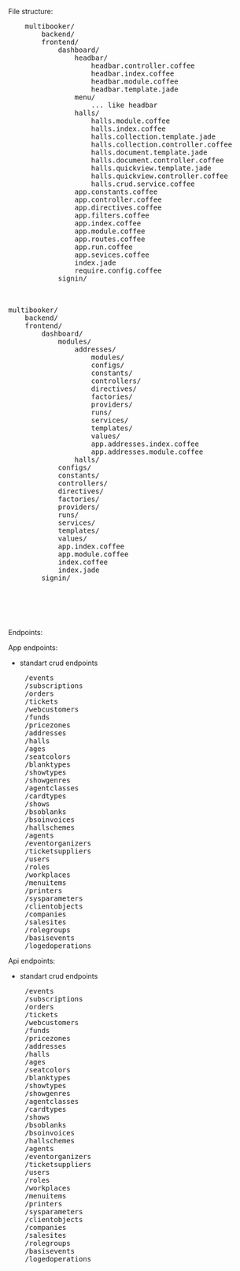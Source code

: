 File structure:

<pre>
	multibooker/
		backend/
		frontend/
			dashboard/
				headbar/
					headbar.controller.coffee
					headbar.index.coffee
					headbar.module.coffee
					headbar.template.jade
				menu/
					... like headbar
				halls/
					halls.module.coffee
					halls.index.coffee
					halls.collection.template.jade
					halls.collection.controller.coffee
					halls.document.template.jade
					halls.document.controller.coffee
					halls.quickview.template.jade
					halls.quickview.controller.coffee
					halls.crud.service.coffee
				app.constants.coffee
				app.controller.coffee
				app.directives.coffee
				app.filters.coffee
				app.index.coffee
				app.module.coffee
				app.routes.coffee
				app.run.coffee
				app.sevices.coffee
				index.jade
				require.config.coffee
			signin/



multibooker/
	backend/
	frontend/
		dashboard/
			modules/
				addresses/
					modules/
					configs/
					constants/
					controllers/
					directives/
					factories/
					providers/
					runs/
					services/
					templates/
					values/
					app.addresses.index.coffee
					app.addresses.module.coffee
				halls/
			configs/
			constants/
			controllers/
			directives/
			factories/
			providers/
			runs/
			services/
			templates/
			values/
			app.index.coffee
			app.module.coffee
			index.coffee
			index.jade
		signin/





</pre>

Endpoints:

App endpoints:

- standart crud endpoints

<pre>
	/events
	/subscriptions
	/orders
	/tickets
	/webcustomers
	/funds
	/pricezones
	/addresses
	/halls
	/ages
	/seatcolors
	/blanktypes
	/showtypes
	/showgenres
	/agentclasses
	/cardtypes
	/shows
	/bsoblanks
	/bsoinvoices
	/hallschemes
	/agents
	/eventorganizers
	/ticketsuppliers
	/users
	/roles
	/workplaces
	/menuitems
	/printers
	/sysparameters
	/clientobjects
	/companies
	/salesites
	/rolegroups
	/basisevents
	/logedoperations
</pre>

Api endpoints:

- standart crud endpoints

<pre>
	/events
	/subscriptions
	/orders
	/tickets
	/webcustomers
	/funds
	/pricezones
	/addresses
	/halls
	/ages
	/seatcolors
	/blanktypes
	/showtypes
	/showgenres
	/agentclasses
	/cardtypes
	/shows
	/bsoblanks
	/bsoinvoices
	/hallschemes
	/agents
	/eventorganizers
	/ticketsuppliers
	/users
	/roles
	/workplaces
	/menuitems
	/printers
	/sysparameters
	/clientobjects
	/companies
	/salesites
	/rolegroups
	/basisevents
	/logedoperations
</pre>